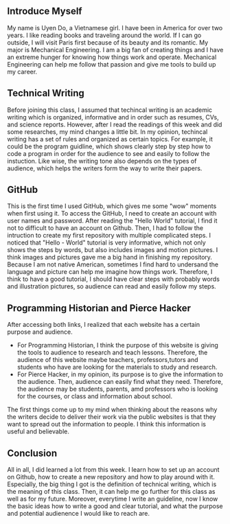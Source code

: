 Introduce Myself
---------------

My name is Uyen Do, a Vietnamese girl. I have been in America for over two years. I like reading books and traveling around the world. If I can go outside, I will visit Paris first because of its beauty and its romantic. 
My major is Mechanical Engineering. I am a big fan of creating things and I have an extreme hunger for knowing how things work and operate. Mechanical Engineering can help me follow that passion and give me tools to build up my career.

Technical Writing
----------------

Before joining this class, I assumed that techincal writing is an academic writing which is organized, informative and in order such as resumes, CVs, and science reports. However, after I read the readings of this week and did some researches, my mind changes a little bit. In my opinion, techincal writing has a set of rules and organized as certain topics. For example, it could be the program guidline, which shows clearly step by step how to code a program in order for the audience to see and easily to follow the instuction. Like wise, the writing tone also depends on the types of audience, which helps the writers form the way to write their papers.

GitHub
---------------

This is the first time I used GitHub, which gives me some "wow" moments when first using it.
To access the GitHub, I need to create an account with user names and password. After reading the "Hello World" tutorial, I find it not to difficult to have an account on Github. Then, I had to follow the intruction to create my first repository with multiple complicated steps. 
I noticed that "Hello - World" tutorial is very informative, which not only shows the steps by words, but also includes images and motion pictures. I think images and pictures gave me a big hand in finishing my repository. Because I am not native American, sometimes I find hard to undersand the language and picture can help me imagine how things work. Therefore, I think to have a good tutorial, I should have clear steps with probably words and illustration pictures, so audience can read and easily follow my steps.

Programming Historian and Pierce Hacker
-----------------

After accessing both links, I realized that each website has a certain purpose and audience. 
  * For Programming Historian, I think the purpose of this website is giving the tools to audience to research and teach lessons. Therefore, the audience of this website maybe teachers, professors,tutors and students who have are looking for the materials to study and research.
  * For Pierce Hacker, in my opinion, its purpose is to give the information to the audience. Then, audience can easily find what they need. Therefore, the audience may be students, parents, amd professors who is looking for the courses, or class and information about school.
  
The first things come up to my mind when thinking about the reasons why the writers decide to deliver their work via the public websites is that they want to spread out the information to people. I think this information is useful and believable. 

Conclusion
------------

All in all, I did learned a lot from this week. I learn how to set up an account on Github, how to create a new repository and how to play around with it. Especially, the big thing I got is the definition of technical writing, which is the meaning of this class. Then, it can help me go further for this class as well as for my future. Moreover, everytime I write an guideline, now I know the basic ideas how to write a good and clear tutorial, and what the purpose and potential audienence I would like to reach are.
